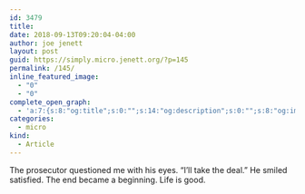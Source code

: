 ```yaml
---
id: 3479
title: 
date: 2018-09-13T09:20:04-04:00
author: joe jenett
layout: post
guid: https://simply.micro.jenett.org/?p=145
permalink: /145/
inline_featured_image:
  - "0"
  - "0"
complete_open_graph:
  - 'a:7:{s:8:"og:title";s:0:"";s:14:"og:description";s:0:"";s:8:"og:image";s:0:"";s:7:"og:type";s:0:"";s:12:"twitter:card";s:7:"summary";s:19:"twitter:description";s:0:"";s:15:"twitter:creator";s:0:"";}'
categories:
  - micro
kind:
  - Article
---
```

The prosecutor questioned me with his eyes. “I’ll take the deal.” He smiled satisfied. The end became a beginning. Life is good.